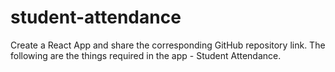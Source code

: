 # student-attendance
Create a React App and share the corresponding GitHub repository link. The following are the things required in the app -  Student Attendance.
